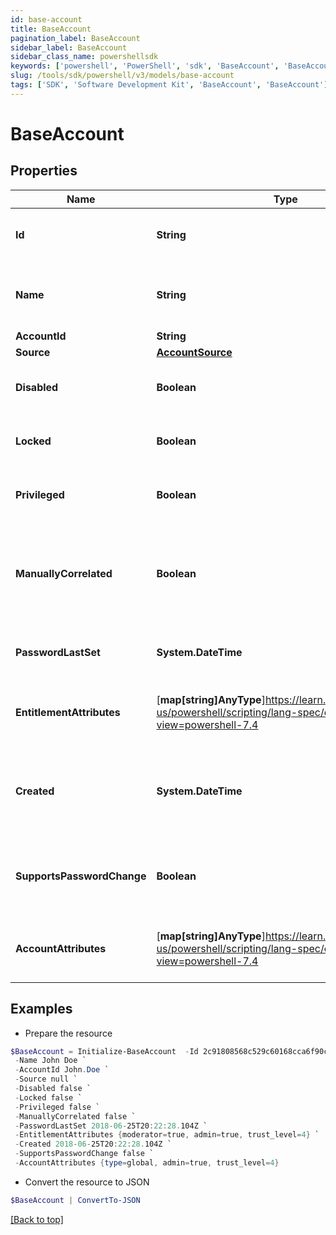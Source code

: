 ```yaml
---
id: base-account
title: BaseAccount
pagination_label: BaseAccount
sidebar_label: BaseAccount
sidebar_class_name: powershellsdk
keywords: ['powershell', 'PowerShell', 'sdk', 'BaseAccount', 'BaseAccount'] 
slug: /tools/sdk/powershell/v3/models/base-account
tags: ['SDK', 'Software Development Kit', 'BaseAccount', 'BaseAccount']
---
```



# BaseAccount

## Properties

Name | Type | Description | Notes
------------ | ------------- | ------------- | -------------
**Id** | **String** | The unique ID of the referenced object. | [optional] 
**Name** | **String** | The human readable name of the referenced object. | [optional] 
**AccountId** | **String** | Account ID. | [optional] 
**Source** | [**AccountSource**](account-source) |  | [optional] 
**Disabled** | **Boolean** | Indicates whether the account is disabled. | [optional] [default to $false]
**Locked** | **Boolean** | Indicates whether the account is locked. | [optional] [default to $false]
**Privileged** | **Boolean** | Indicates whether the account is privileged. | [optional] [default to $false]
**ManuallyCorrelated** | **Boolean** | Indicates whether the account has been manually correlated to an identity. | [optional] [default to $false]
**PasswordLastSet** | **System.DateTime** | A date-time in ISO-8601 format | [optional] 
**EntitlementAttributes** | [**map[string]AnyType**]https://learn.microsoft.com/en-us/powershell/scripting/lang-spec/chapter-04?view=powershell-7.4 | Map or dictionary of key/value pairs. | [optional] 
**Created** | **System.DateTime** | ISO-8601 date-time referring to the time when the object was created. | [optional] 
**SupportsPasswordChange** | **Boolean** | Indicates whether the account supports password change. | [optional] [default to $false]
**AccountAttributes** | [**map[string]AnyType**]https://learn.microsoft.com/en-us/powershell/scripting/lang-spec/chapter-04?view=powershell-7.4 | Map or dictionary of key/value pairs. | [optional] 

## Examples

- Prepare the resource
```powershell
$BaseAccount = Initialize-BaseAccount  -Id 2c91808568c529c60168cca6f90c1313 `
 -Name John Doe `
 -AccountId John.Doe `
 -Source null `
 -Disabled false `
 -Locked false `
 -Privileged false `
 -ManuallyCorrelated false `
 -PasswordLastSet 2018-06-25T20:22:28.104Z `
 -EntitlementAttributes {moderator=true, admin=true, trust_level=4} `
 -Created 2018-06-25T20:22:28.104Z `
 -SupportsPasswordChange false `
 -AccountAttributes {type=global, admin=true, trust_level=4}
```

- Convert the resource to JSON
```powershell
$BaseAccount | ConvertTo-JSON
```


[[Back to top]](#) 

